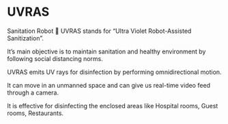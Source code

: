 # UVRAS
Sanitation Robot 🤖
UVRAS stands for “Ultra Violet Robot-Assisted Sanitization”.

It’s main objective is to maintain sanitation and healthy environment by following social distancing norms.

UVRAS emits UV rays for disinfection by performing omnidirectional motion.

It can move in an unmanned space and can give us real-time video feed through a camera.

It is effective for disinfecting the enclosed areas like Hospital rooms, Guest rooms, Restaurants.
